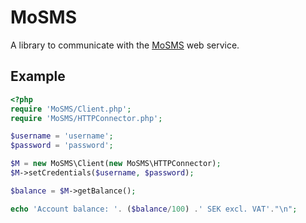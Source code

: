 MoSMS
=====

A library to communicate with the [MoSMS](https://www.mosms.com) web service.

Example
-------

```php
<?php
require 'MoSMS/Client.php';
require 'MoSMS/HTTPConnector.php';

$username = 'username';
$password = 'password';

$M = new MoSMS\Client(new MoSMS\HTTPConnector);
$M->setCredentials($username, $password);

$balance = $M->getBalance();

echo 'Account balance: '. ($balance/100) .' SEK excl. VAT'."\n";
```
